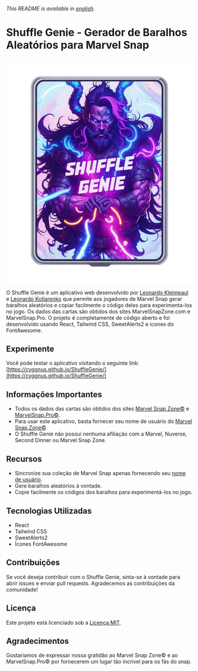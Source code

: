 _This README is available in [english](https://github.com/Cyggnus/ShuffleGenie/blob/main/README.md)._

# Shuffle Genie - Gerador de Baralhos Aleatórios para Marvel Snap

![Shuffle Genie](https://github.com/Cyggnus/ShuffleGenie/blob/main/src/Img/cardHome.webp)

O Shuffle Genie é um aplicativo web desenvolvido por [Leonardo Kleimpaul](https://github.com/LeonardoKleimpaul) e [Leonardo Kotlarenko](https://github.com/lkotlarenko) que permite aos jogadores de Marvel Snap gerar baralhos aleatórios e copiar facilmente o código deles para experimenta-los no jogo. 
Os dados das cartas são obtidos dos sites MarvelSnapZone.com e MarvelSnap.Pro. O projeto é completamente de código aberto e foi desenvolvido usando React, Tailwind CSS, SweetAlerts2 e ícones do FontAwesome.

## Experimente

Você pode testar o aplicativo visitando o seguinte link:
[https://cyggnus.github.io/ShuffleGenie/](https://cyggnus.github.io/ShuffleGenie/)

## Informações Importantes

- Todos os dados das cartas são obtidos dos sites [Marvel Snap Zone©](https://marvelsnapzone.com/) e [MarvelSnap.Pro©](https://marvelsnap.pro/).
- Para usar este aplicativo, basta fornecer seu nome de usuário do [Marvel Snap Zone©](https://marvelsnapzone.com/users/).
- O Shuffle Genie não possui nenhuma afiliação com a Marvel, Nuverse, Second Dinner ou Marvel Snap Zone.

## Recursos

- Sincronize sua coleção de Marvel Snap apenas fornecendo seu [nome de usuário](https://marvelsnapzone.com/users/).
- Gere baralhos aleatórios à vontade.
- Copie facilmente os códigos dos baralhos para experimentá-los no jogo.

## Tecnologias Utilizadas

- React
- Tailwind CSS
- SweetAlerts2
- Ícones FontAwesome

## Contribuições

Se você deseja contribuir com o Shuffle Genie, sinta-se à vontade para abrir issues e enviar pull requests. Agradecemos as contribuições da comunidade!

## Licença

Este projeto está licenciado sob a [Licença MIT](https://github.com/Cyggnus/ShuffleGenie/blob/main/LICENSE).

## Agradecimentos

Gostaríamos de expressar nossa gratidão ao Marvel Snap Zone© e ao MarvelSnap.Pro© por fornecerem um lugar tão incrível para os fãs do snap.
